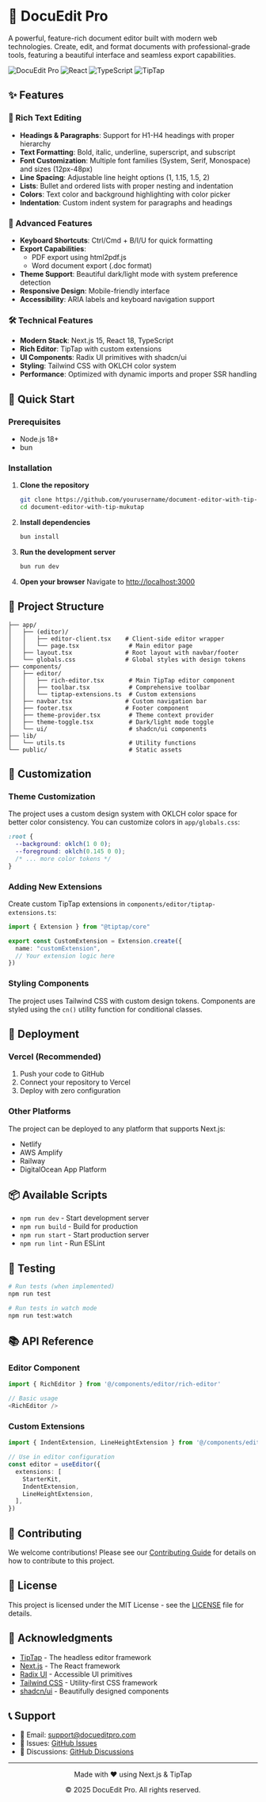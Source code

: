 # 📝 DocuEdit Pro

A powerful, feature-rich document editor built with modern web technologies. Create, edit, and format documents with professional-grade tools, featuring a beautiful interface and seamless export capabilities.

![DocuEdit Pro](https://img.shields.io/badge/Next.js-15.2.4-black?style=for-the-badge&logo=next.js)
![React](https://img.shields.io/badge/React-18.3.1-blue?style=for-the-badge&logo=react)
![TypeScript](https://img.shields.io/badge/TypeScript-5.0-blue?style=for-the-badge&logo=typescript)
![TipTap](https://img.shields.io/badge/TipTap-Latest-green?style=for-the-badge)

## ✨ Features

### 🎨 Rich Text Editing
- **Headings & Paragraphs**: Support for H1-H4 headings with proper hierarchy
- **Text Formatting**: Bold, italic, underline, superscript, and subscript
- **Font Customization**: Multiple font families (System, Serif, Monospace) and sizes (12px-48px)
- **Line Spacing**: Adjustable line height options (1, 1.15, 1.5, 2)
- **Lists**: Bullet and ordered lists with proper nesting and indentation
- **Colors**: Text color and background highlighting with color picker
- **Indentation**: Custom indent system for paragraphs and headings

### 🎯 Advanced Features
- **Keyboard Shortcuts**: Ctrl/Cmd + B/I/U for quick formatting
- **Export Capabilities**: 
  - PDF export using html2pdf.js
  - Word document export (.doc format)
- **Theme Support**: Beautiful dark/light mode with system preference detection
- **Responsive Design**: Mobile-friendly interface
- **Accessibility**: ARIA labels and keyboard navigation support

### 🛠️ Technical Features
- **Modern Stack**: Next.js 15, React 18, TypeScript
- **Rich Editor**: TipTap with custom extensions
- **UI Components**: Radix UI primitives with shadcn/ui
- **Styling**: Tailwind CSS with OKLCH color system
- **Performance**: Optimized with dynamic imports and proper SSR handling

## 🚀 Quick Start

### Prerequisites
- Node.js 18+ 
- bun

### Installation

1. **Clone the repository**
   ```bash
   git clone https://github.com/yourusername/document-editor-with-tip-mukutap.git
   cd document-editor-with-tip-mukutap
   ```

2. **Install dependencies**
   ```bash
   bun install
   ```

3. **Run the development server**
   ```bash
   bun run dev
   ```

4. **Open your browser**
   Navigate to [http://localhost:3000](http://localhost:3000)

## 📁 Project Structure

```
├── app/
│   ├── (editor)/
│   │   ├── editor-client.tsx    # Client-side editor wrapper
│   │   └── page.tsx              # Main editor page
│   ├── layout.tsx               # Root layout with navbar/footer
│   └── globals.css              # Global styles with design tokens
├── components/
│   ├── editor/
│   │   ├── rich-editor.tsx       # Main TipTap editor component
│   │   ├── toolbar.tsx           # Comprehensive toolbar
│   │   └── tiptap-extensions.ts  # Custom extensions
│   ├── navbar.tsx               # Custom navigation bar
│   ├── footer.tsx               # Footer component
│   ├── theme-provider.tsx        # Theme context provider
│   ├── theme-toggle.tsx          # Dark/light mode toggle
│   └── ui/                       # shadcn/ui components
├── lib/
│   └── utils.ts                  # Utility functions
└── public/                       # Static assets
```

## 🎨 Customization

### Theme Customization
The project uses a custom design system with OKLCH color space for better color consistency. You can customize colors in `app/globals.css`:

```css
:root {
  --background: oklch(1 0 0);
  --foreground: oklch(0.145 0 0);
  /* ... more color tokens */
}
```

### Adding New Extensions
Create custom TipTap extensions in `components/editor/tiptap-extensions.ts`:

```typescript
import { Extension } from "@tiptap/core"

export const CustomExtension = Extension.create({
  name: "customExtension",
  // Your extension logic here
})
```

### Styling Components
The project uses Tailwind CSS with custom design tokens. Components are styled using the `cn()` utility function for conditional classes.

## 🚀 Deployment

### Vercel (Recommended)
1. Push your code to GitHub
2. Connect your repository to Vercel
3. Deploy with zero configuration

### Other Platforms
The project can be deployed to any platform that supports Next.js:
- Netlify
- AWS Amplify
- Railway
- DigitalOcean App Platform

## 📦 Available Scripts

- `npm run dev` - Start development server
- `npm run build` - Build for production
- `npm run start` - Start production server
- `npm run lint` - Run ESLint

## 🧪 Testing

```bash
# Run tests (when implemented)
npm run test

# Run tests in watch mode
npm run test:watch
```

## 📚 API Reference

### Editor Component
```typescript
import { RichEditor } from '@/components/editor/rich-editor'

// Basic usage
<RichEditor />
```

### Custom Extensions
```typescript
import { IndentExtension, LineHeightExtension } from '@/components/editor/tiptap-extensions'

// Use in editor configuration
const editor = useEditor({
  extensions: [
    StarterKit,
    IndentExtension,
    LineHeightExtension,
  ],
})
```

## 🤝 Contributing

We welcome contributions! Please see our [Contributing Guide](CONTRIBUTING.md) for details on how to contribute to this project.

## 📄 License

This project is licensed under the MIT License - see the [LICENSE](LICENSE) file for details.

## 🙏 Acknowledgments

- [TipTap](https://tiptap.dev/) - The headless editor framework
- [Next.js](https://nextjs.org/) - The React framework
- [Radix UI](https://www.radix-ui.com/) - Accessible UI primitives
- [Tailwind CSS](https://tailwindcss.com/) - Utility-first CSS framework
- [shadcn/ui](https://ui.shadcn.com/) - Beautifully designed components

## 📞 Support

- 📧 Email: support@docueditpro.com
- 🐛 Issues: [GitHub Issues](https://github.com/amananandrai/document-editor-with-tiptap/issues)
- 💬 Discussions: [GitHub Discussions](https://github.com/amananandrai/document-editor-with-tiptap/discussions)
---

<div align="center">
  <p>Made with ❤️ using Next.js & TipTap</p>
  <p>© 2025 DocuEdit Pro. All rights reserved.</p>
</div>
